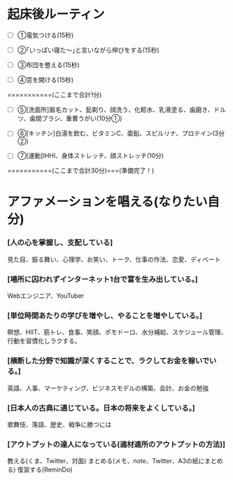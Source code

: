 # 起床後ルーティン

- [ ] ①電気つける(15秒)

- [ ] ②｢いっぱい寝た～｣と言いながら伸びをする(15秒)

- [ ] ③布団を整える(15秒)

- [ ] ④窓を開ける(15秒)

===========(ここまで合計1分)

- [ ] ⑤[洗面所]眉毛カット、髭剃り、顔洗う、化粧水、乳液塗る、歯磨き、ドルツ、歯間ブラシ、重曹うがい(10分①)

- [ ] ⑥[キッチン]白湯を飲む、ビタミンC、亜鉛、スピルリナ、プロテイン(3分②)

- [ ] ⑦[運動]IHHI、身体ストレッチ、顔ストレッチ(10分)

===========(ここまで合計30分)===(準備完了！)

# アファメーションを唱える(なりたい自分)

### [人の心を掌握し、支配している]
見た目、振る舞い、心理学、お笑い、トーク、仕事の作法、恋愛、ディベート

### [場所に囚われずインターネット1台で富を生み出している。]
Webエンジニア、YouTuber

### [単位時間あたりの学びを増やし、やることを増やしている。]
瞑想、HIIT、筋トレ、食事、笑顔、ポモドーロ、水分補給、スケジュール管理、行動を習慣化しラクする。

### [横断した分野で知識が深くすることで、ラクしてお金を稼いでいる。]
英語、人事、マーケティング、ビジネスモデルの構築、会計、お金の勉強

### [日本人の古典に通じている。日本の将来をよくしている。]
歌舞伎、落語、歴史、戦争に勝つには

### [アウトプットの達人になっている(適材適所のアウトプットの方法)]
教える(くま、Twitter、対面)
まとめる(メモ、note、Twitter、A3の紙にまとめる)
復習する(ReminDo)
